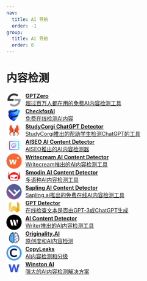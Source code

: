 ```yaml
---
nav:
  title: AI 导航
  order: -1
group:
  title: AI 导航
  order: 0
---
```


# 内容检测

<List>
  <a href="https://gptzero.me/" style="display:flex; align-items:center;">
    <img src="./imgs/内容检测/GPTZero.png" alt="POE" width="40" height="40" style="margin-right: 10px;"/>
    <div>
      <p style="margin: 0; font-weight: bold;">GPTZero</p>
      <p style="margin: 0;">超过百万人都在用的免费AI内容检测工具</p>
    </div>
  </a>
  <a href="https://checkforai.com/" style="display:flex; align-items:center;">
    <img src="./imgs/内容检测/CheckforAI.png" alt="POE" width="40" height="40" style="margin-right: 10px;"/>
    <div>
      <p style="margin: 0; font-weight: bold;">CheckforAI</p>
      <p style="margin: 0;">免费在线检测AI内容</p>
    </div>
  </a>
  <a href="https://studycorgi.com/free-writing-tools/chat-gpt-detector/" style="display:flex; align-items:center;">
    <img src="./imgs/内容检测/StudyCorgi ChatGPT Detector.png" alt="POE" width="40" height="40" style="margin-right: 10px;"/>
    <div>
      <p style="margin: 0; font-weight: bold;">StudyCorgi ChatGPT Detector</p>
      <p style="margin: 0;">StudyCorgi推出的帮助学生检测ChatGPT的工具</p>
    </div>
  </a>
  <a href="https://aiseo.ai/tools/ai-content-detector.html" style="display:flex; align-items:center;">
    <img src="./imgs/内容检测/AISEO AI Content Detector.png" alt="POE" width="40" height="40" style="margin-right: 10px;"/>
    <div>
      <p style="margin: 0; font-weight: bold;">AISEO AI Content Detector</p>
      <p style="margin: 0;">AISEO推出的AI内容检测器</p>
    </div>
  </a>
  <a href="https://www.writecream.com/ai-content-detector/" style="display:flex; align-items:center;">
    <img src="./imgs/内容检测/Writecream AI Content Detector.png" alt="POE" width="40" height="40" style="margin-right: 10px;"/>
    <div>
      <p style="margin: 0; font-weight: bold;">Writecream AI Content Detector</p>
      <p style="margin: 0;">Writecream推出的AI内容检测工具</p>
    </div>
  </a>
  <a href="https://smodin.io/ai-content-detector" style="display:flex; align-items:center;">
    <img src="./imgs/内容检测/Smodin AI Content Detector.png" alt="POE" width="40" height="40" style="margin-right: 10px;"/>
    <div>
      <p style="margin: 0; font-weight: bold;">Smodin AI Content Detector</p>
      <p style="margin: 0;">多语种AI内容检测工具</p>
    </div>
  </a>
  <a href="https://sapling.ai/utilities/ai-content-detector" style="display:flex; align-items:center;">
    <img src="./imgs/内容检测/Sapling AI Content Detector.png" alt="POE" width="40" height="40" style="margin-right: 10px;"/>
    <div>
      <p style="margin: 0; font-weight: bold;">Sapling AI Content Detector</p>
      <p style="margin: 0;">Sapling.ai推出的免费在线AI内容检测工具</p>
    </div>
  </a>
  <a href="https://x.writefull.com/gpt-detector" style="display:flex; align-items:center;">
    <img src="./imgs/内容检测/GPT Detector.png" alt="POE" width="40" height="40" style="margin-right: 10px;"/>
    <div>
      <p style="margin: 0; font-weight: bold;">GPT Detector</p>
      <p style="margin: 0;">在线检查文本是否由GPT-3或ChatGPT生成</p>
    </div>
  </a>
  <a href="https://writer.com/ai-content-detector/" style="display:flex; align-items:center;">
    <img src="./imgs/内容检测/AI Content Detector.png" alt="POE" width="40" height="40" style="margin-right: 10px;"/>
    <div>
      <p style="margin: 0; font-weight: bold;">AI Content Detector</p>
      <p style="margin: 0;">Writer推出的AI内容检测工具</p>
    </div>
  </a>
  <a href="https://originality.ai/" style="display:flex; align-items:center;">
    <img src="./imgs/内容检测/Originality.AI.png" alt="POE" width="40" height="40" style="margin-right: 10px;"/>
    <div>
      <p style="margin: 0; font-weight: bold;">Originality.AI</p>
      <p style="margin: 0;">原创度和AI内容检测</p>
    </div>
  </a>
  <a href="https://copyleaks.com/" style="display:flex; align-items:center;">
    <img src="./imgs/内容检测/CopyLeaks.png" alt="POE" width="40" height="40" style="margin-right: 10px;"/>
    <div>
      <p style="margin: 0; font-weight: bold;">CopyLeaks</p>
      <p style="margin: 0;">AI内容检测和分级</p>
    </div>
  </a>
  <a href="https://gowinston.ai/" style="display:flex; align-items:center;">
    <img src="./imgs/内容检测/Winston AI.png" alt="POE" width="40" height="40" style="margin-right: 10px;"/>
    <div>
      <p style="margin: 0; font-weight: bold;">Winston AI</p>
      <p style="margin: 0;">强大的AI内容检测解决方案</p>
    </div>
  </a>
</List>
